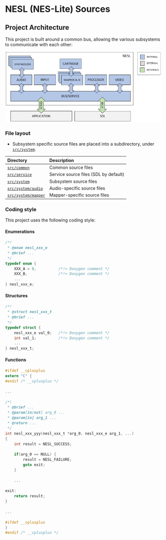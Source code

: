 # NESL (NES-Lite) Sources

## Project Architecture

This project is built around a common bus, allowing the various subsystems to communicate with each other:

![Architecture](../docs/arch.png "Architecture")

### File layout

* Subsystem specific source files are placed into a subdirectory, under [`src/system`](system).

|Directory                           |Description                          |
|:-----------------------------------|:------------------------------------|
|[`src/common`](common)              |Common source files                  |
|[`src/service`](service)            |Service source files (SDL by default)|
|[`src/system`](system)              |Subsystem source files               |
|[`src/system/audio`](system/audio)  |Audio-specific source files          |
|[`src/system/mapper`](system/mapper)|Mapper-specific source files         |

### Coding style

This project uses the following coding style:

#### Enumerations

```c
/*!
 * @enum nesl_xxx_e
 * @brief ...
 */
typedef enum {
    XXX_A = 0,          /*!< Doxygen comment */
    XXX_B,              /*!< Doxygen comment */
    ...
} nesl_xxx_e;
```

#### Structures

```c
/*!
 * @struct nesl_xxx_t
 * @brief ...
 */
typedef struct {
    nesl_xxx_e val_0;   /*!< Doxygen comment */
    int val_1;          /*!< Doxygen comment */
    ...
} nesl_xxx_t;
```

#### Functions

```c
#ifdef __cplusplus
extern "C" {
#endif /* __cplusplus */

...

/*!
 * @brief ...
 * @param[in/out] arg_0 ...
 * @param[in] arg_1 ...
 * @return ...
 */
int nesl_xxx_yyy(nesl_xxx_t *arg_0, nesl_xxx_e arg_1, ...)
{
    int result = NESL_SUCCESS;

    if(arg_0 == NULL) {
        result = NESL_FAILURE;
        goto exit;
    }

    ...

exit:
    return result;
}

...

#ifdef __cplusplus
}
#endif /* __cplusplus */
```
